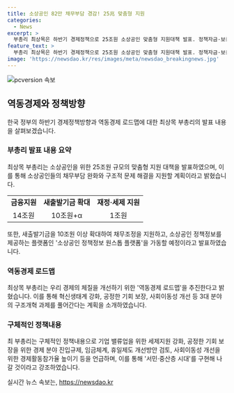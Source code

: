 ```yaml
---
title: 소상공인 82만 채무부담 경감! 25兆 맞춤형 지원
categories:
  - News
excerpt: >
  부총리 최상목은 하반기 경제정책으로 25조원 소상공인 맞춤형 지원대책 발표. 정책자금·보증부 대출 연장, 저금리 대출 전환 등으로 채무부담 완화. 새출발기금 확대와 재정·세제 지원 등으로 경쟁력 강화 지원. 또한, 민생예산 집행과 내수 보강 등으로 역동경제 로드맵 추진. 특히 세제지원 강화와 사회이동성 개선에도 주력함을 강조. 서민·중산층 시대를 위한 노력을 약속함.
feature_text: >
  부총리 최상목은 하반기 경제정책으로 25조원 소상공인 맞춤형 지원대책 발표. 정책자금·보증부 대출 연장, 저금리 대출 전환 등으로 채무부담 완화. 새출발기금 확대와 재정·세제 지원 등으로 경쟁력 강화 지원. 또한, 민생예산 집행과 내수 보강 등으로 역동경제 로드맵 추진. 특히 세제지원 강화와 사회이동성 개선에도 주력함을 강조. 서민·중산층 시대를 위한 노력을 약속함.
image: 'https://newsdao.kr/res/images/meta/newsdao_breakingnews.jpg'
---
```


<p><img src="https://newsdao.kr/res/images/meta/newsdao_breakingnews.jpg" alt="pcversion 속보" /></p>

<h2 data-ke-size="size26">역동경제와 정책방향</h2>

<p data-ke-size="size16">한국 정부의 하반기 경제정책방향과 역동경제 로드맵에 대한 최상목 부총리의 발표 내용을 살펴보겠습니다.</p>

<h3>부총리 발표 내용 요약</h3>

<p data-ke-size="size16">최상목 부총리는 소상공인을 위한 25조원 규모의 맞춤형 지원 대책을 발표하였으며, 이를 통해 소상공인들의 채무부담 완화와 구조적 문제 해결을 지원할 계획이라고 밝혔습니다.</p>

<table>
  <tr>
    <td style="text-align: center; height: 17px;"><b>금융지원</b></td>
    <td style="text-align: center; height: 17px;"><b>새출발기금 확대</b></td>
    <td style="text-align: center; height: 17px;"><b>재정·세제 지원</b></td>
  </tr>
  <tr>
    <td style="text-align: center; height: 17px;">14조원</td>
    <td style="text-align: center; height: 17px;">10조원+α</td>
    <td style="text-align: center; height: 17px;">1조원</td>
  </tr>
</table>

<p data-ke-size="size16">또한, 새출발기금을 10조원 이상 확대하여 채무조정을 지원하고, 소상공인 정책정보를 제공하는 플랫폼인 '소상공인 정책정보 원스톱 플랫폼'을 가동할 예정이라고 발표하였습니다.</p>

<h3>역동경제 로드맵</h3>

<p data-ke-size="size16">최상목 부총리는 우리 경제의 체질을 개선하기 위한 '역동경제 로드맵'을 추진한다고 밝혔습니다. 이를 통해 혁신생태계 강화, 공정한 기회 보장, 사회이동성 개선 등 3대 분야의 구조개혁 과제를 풀어간다는 계획을 소개하였습니다.</p>

<h3>구체적인 정책내용</h3>

<p data-ke-size="size16">최 부총리는 구체적인 정책내용으로 기업 밸류업을 위한 세제지원 강화, 공정한 기회 보장을 위한 경제 분야 진입규제, 임금체계, 휴일제도 개선방안 검토, 사회이동성 개선을 위한 경제활동참가율 높이기 등을 언급하며, 이를 통해 '서민·중산층 시대'를 구현해 나갈 것이라고 강조하였습니다.</p>
실시간 뉴스 속보는, <a href="https://newsdao.kr" rel="dofollow">https://newsdao.kr</a>


